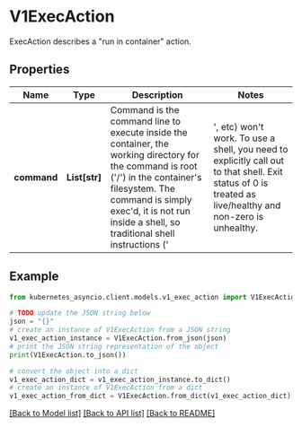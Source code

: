 # V1ExecAction

ExecAction describes a \"run in container\" action.

## Properties

Name | Type | Description | Notes
------------ | ------------- | ------------- | -------------
**command** | **List[str]** | Command is the command line to execute inside the container, the working directory for the command  is root (&#39;/&#39;) in the container&#39;s filesystem. The command is simply exec&#39;d, it is not run inside a shell, so traditional shell instructions (&#39;|&#39;, etc) won&#39;t work. To use a shell, you need to explicitly call out to that shell. Exit status of 0 is treated as live/healthy and non-zero is unhealthy. | [optional] 

## Example

```python
from kubernetes_asyncio.client.models.v1_exec_action import V1ExecAction

# TODO update the JSON string below
json = "{}"
# create an instance of V1ExecAction from a JSON string
v1_exec_action_instance = V1ExecAction.from_json(json)
# print the JSON string representation of the object
print(V1ExecAction.to_json())

# convert the object into a dict
v1_exec_action_dict = v1_exec_action_instance.to_dict()
# create an instance of V1ExecAction from a dict
v1_exec_action_from_dict = V1ExecAction.from_dict(v1_exec_action_dict)
```
[[Back to Model list]](../README.md#documentation-for-models) [[Back to API list]](../README.md#documentation-for-api-endpoints) [[Back to README]](../README.md)


